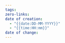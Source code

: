 ```yaml
---
tags: 
zero-links:
date of creation:
  - "{{date:DD-MM-YYYY}}"
  - "{{time:HH:mm}}"
date of change: 
---
```

